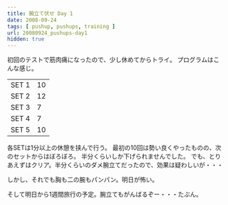 ```yaml
---
title: 腕立て伏せ Day 1
date: 2008-09-24
tags: [ pushup, pushups, training ]
url: 20080924_pushups-day1
hidden: true
---
```

初回のテストで筋肉痛になったので、少し休めてからトライ。
プログラムはこんな感じ。

<table class="pushups">
<tr>
  <td>SET 1</td><td>10</td>
</tr>
<tr>
  <td>SET 2</td><td>12</td>
</tr>
<tr>
  <td>SET 3</td><td>7</td>
</tr>
<tr>
  <td>SET 4</td><td>7</td>
</tr>
<tr>
  <td>SET 5</td><td>10</td>
</tr>
</table>

各SETは1分以上の休憩を挟んで行う。
最初の10回は勢い良くやったものの、次のセットからはぼろぼろ。
半分くらいしか下げられませんでした。
でも、とりあえずはクリア。半分くらいのダメ腕立てだったので、効果は疑わしいが・・・

しかし、それでも胸も二の腕もパンパン。明日が怖い。

そして明日から1週間旅行の予定。腕立てもがんばるぞー・・・たぶん。
